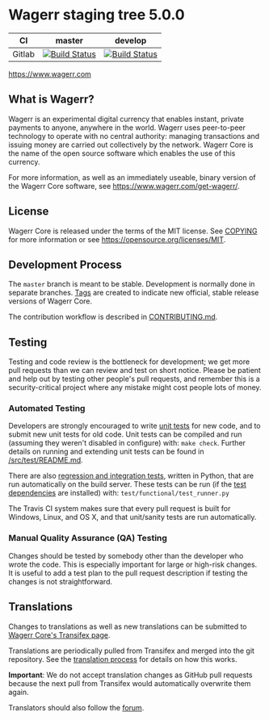 Wagerr staging tree 5.0.0
===========================

|CI|master|develop|
|-|-|-|
|Gitlab|[![Build Status](https://gitlab.com/wagerr/wagerr/badges/master/pipeline.svg)](https://gitlab.com/wagerr/wagerr/-/tree/master)|[![Build Status](https://gitlab.com/wagerr/wagerr/badges/develop/pipeline.svg)](https://gitlab.com/wagerr/wagerr/-/tree/develop)|

https://www.wagerr.com


What is Wagerr?
-------------

Wagerr is an experimental digital currency that enables instant, private
payments to anyone, anywhere in the world. Wagerr uses peer-to-peer technology
to operate with no central authority: managing transactions and issuing money
are carried out collectively by the network. Wagerr Core is the name of the open
source software which enables the use of this currency.

For more information, as well as an immediately useable, binary version of
the Wagerr Core software, see https://www.wagerr.com/get-wagerr/.


License
-------

Wagerr Core is released under the terms of the MIT license. See [COPYING](COPYING) for more
information or see https://opensource.org/licenses/MIT.

Development Process
-------------------

The `master` branch is meant to be stable. Development is normally done in separate branches.
[Tags](https://github.com/wagerr/wagerr/tags) are created to indicate new official,
stable release versions of Wagerr Core.

The contribution workflow is described in [CONTRIBUTING.md](CONTRIBUTING.md).

Testing
-------

Testing and code review is the bottleneck for development; we get more pull
requests than we can review and test on short notice. Please be patient and help out by testing
other people's pull requests, and remember this is a security-critical project where any mistake might cost people
lots of money.

### Automated Testing

Developers are strongly encouraged to write [unit tests](src/test/README.md) for new code, and to
submit new unit tests for old code. Unit tests can be compiled and run
(assuming they weren't disabled in configure) with: `make check`. Further details on running
and extending unit tests can be found in [/src/test/README.md](/src/test/README.md).

There are also [regression and integration tests](/test), written
in Python, that are run automatically on the build server.
These tests can be run (if the [test dependencies](/test) are installed) with: `test/functional/test_runner.py`

The Travis CI system makes sure that every pull request is built for Windows, Linux, and OS X, and that unit/sanity tests are run automatically.

### Manual Quality Assurance (QA) Testing

Changes should be tested by somebody other than the developer who wrote the
code. This is especially important for large or high-risk changes. It is useful
to add a test plan to the pull request description if testing the changes is
not straightforward.

Translations
------------

Changes to translations as well as new translations can be submitted to
[Wagerr Core's Transifex page](https://www.transifex.com/projects/p/wagerr/).

Translations are periodically pulled from Transifex and merged into the git repository. See the
[translation process](doc/translation_process.md) for details on how this works.

**Important**: We do not accept translation changes as GitHub pull requests because the next
pull from Transifex would automatically overwrite them again.

Translators should also follow the [forum](https://www.wagerr.com/forum/topic/wagerr-worldwide-collaboration.88/).
